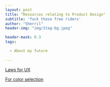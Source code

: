 ```yaml
---
layout: post
title: “Resources relating to Product Design"
subtitle: 'fuck those free riders'
author: "Sherril"
header-img: "img/1tag-bg.jpeg"

header-mask: 0.3
tags:

  - About my future
  
---
```



[Laws for UX](https://lawsofux.com/)


[For color selection](https://coolors.co/app)